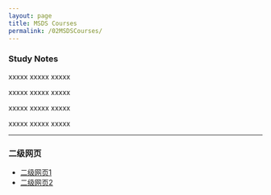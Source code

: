 ```yaml
---
layout: page
title: MSDS Courses
permalink: /02MSDSCourses/
---
```


### Study Notes

xxxxx xxxxx xxxxx

xxxxx xxxxx xxxxx

xxxxx xxxxx xxxxx

xxxxx xxxxx xxxxx

---

### 二级网页
- [二级网页1](/一级2/二级1/)
- [二级网页2](/一级2/二级2/)

